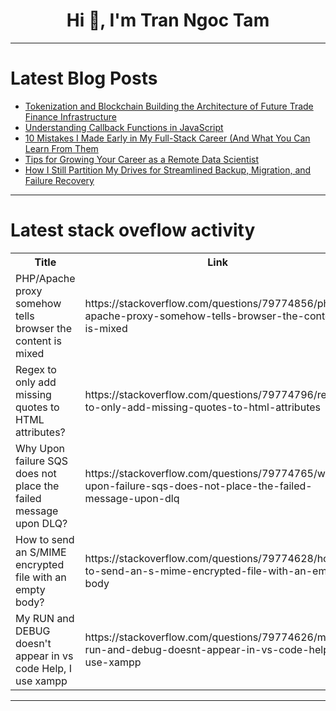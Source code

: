 <h1 align="center">Hi 👋, I'm Tran Ngoc Tam</h1>

---

# Latest Blog Posts 
<!-- BLOG-POST-LIST:START -->
- [Tokenization and Blockchain Building the Architecture of Future Trade Finance Infrastructure](https://dev.to/albert_beckles_a6207bb8e1/tokenization-and-blockchain-building-the-architecture-of-future-trade-finance-infrastructure-6i)
- [Understanding Callback Functions in JavaScript](https://dev.to/rowleks/understanding-callback-functions-in-javascript-1fk0)
- [10 Mistakes I Made Early in My Full-Stack Career &lpar;And What You Can Learn From Them](https://dev.to/sandeeppall/10-mistakes-i-made-early-in-my-full-stack-career-and-what-you-can-learn-from-them-481c)
- [Tips for Growing Your Career as a Remote Data Scientist](https://dev.to/daniel_martin_82a44024fe2/tips-for-growing-your-career-as-a-remote-data-scientist-5d69)
- [How I Still Partition My Drives for Streamlined Backup, Migration, and Failure Recovery](https://dev.to/pchemguy/how-i-still-partition-my-drives-for-streamlined-backup-migration-and-failure-recovery-3pj7)
<!-- BLOG-POST-LIST:END -->

---

# Latest stack oveflow activity
<table>
  <tr><th>Title</th><th>Link</th></tr>
  <!-- STACKOVERFLOW:START --><tr><td>PHP/Apache proxy somehow tells browser the content is mixed</td><td>https://stackoverflow.com/questions/79774856/php-apache-proxy-somehow-tells-browser-the-content-is-mixed</td></tr><tr><td>Regex to only add missing quotes to HTML attributes?</td><td>https://stackoverflow.com/questions/79774796/regex-to-only-add-missing-quotes-to-html-attributes</td></tr><tr><td>Why Upon failure SQS does not place the failed message upon DLQ?</td><td>https://stackoverflow.com/questions/79774765/why-upon-failure-sqs-does-not-place-the-failed-message-upon-dlq</td></tr><tr><td>How to send an S/MIME encrypted file with an empty body?</td><td>https://stackoverflow.com/questions/79774628/how-to-send-an-s-mime-encrypted-file-with-an-empty-body</td></tr><tr><td>My RUN and DEBUG doesn&#39;t appear in vs code Help, I use xampp</td><td>https://stackoverflow.com/questions/79774626/my-run-and-debug-doesnt-appear-in-vs-code-help-i-use-xampp</td></tr><!-- STACKOVERFLOW:END -->
</table>

---


